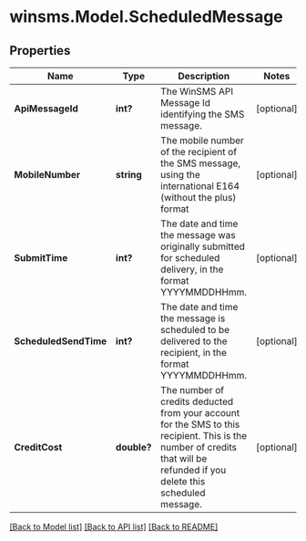# winsms.Model.ScheduledMessage
## Properties

Name | Type | Description | Notes
------------ | ------------- | ------------- | -------------
**ApiMessageId** | **int?** | The WinSMS API Message Id identifying the SMS message. | [optional] 
**MobileNumber** | **string** | The mobile number of the recipient of the SMS message, using the international E164 (without the plus) format | [optional] 
**SubmitTime** | **int?** | The date and time the message was originally submitted for scheduled delivery, in the format YYYYMMDDHHmm. | [optional] 
**ScheduledSendTime** | **int?** | The date and time the message is scheduled to be delivered to the recipient, in the format YYYYMMDDHHmm. | [optional] 
**CreditCost** | **double?** | The number of credits deducted from your account for the SMS to this recipient.  This is the number of credits that will be refunded if you delete this scheduled message.  | [optional] 

[[Back to Model list]](../README.md#documentation-for-models) [[Back to API list]](../README.md#documentation-for-api-endpoints) [[Back to README]](../README.md)

